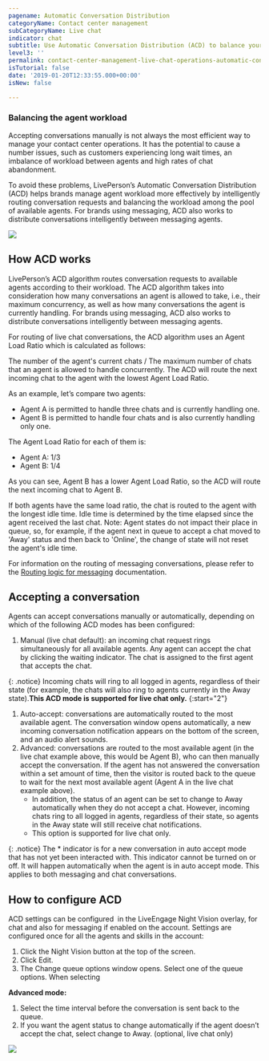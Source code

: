 ```yaml
---
pagename: Automatic Conversation Distribution
categoryName: Contact center management
subCategoryName: Live chat
indicator: chat
subtitle: Use Automatic Conversation Distribution (ACD) to balance your agents’ workload
level3: ''
permalink: contact-center-management-live-chat-operations-automatic-conversation-distribution.html
isTutorial: false
date: '2019-01-20T12:33:55.000+00:00'
isNew: false

---
```

### Balancing the agent workload

Accepting conversations manually is not always the most efficient way to manage your contact center operations. It has the potential to cause a number issues, such as customers experiencing long wait times, an imbalance of workload between agents and high rates of chat abandonment.

To avoid these problems, LivePerson’s Automatic Conversation Distribution (ACD) helps brands manage agent workload more effectively by intelligently routing conversation requests and balancing the workload among the pool of available agents. For brands using messaging, ACD also works to distribute conversations intelligently between messaging agents.

![](/img/acd-1.png)

## How ACD works

LivePerson’s ACD algorithm routes conversation requests to available agents according to their workload. The ACD algorithm takes into consideration how many conversations an agent is allowed to take, i.e., their maximum concurrency, as well as how many conversations the agent is currently handling. For brands using messaging, ACD also works to distribute conversations intelligently between messaging agents.

For routing of live chat conversations, the ACD algorithm uses an Agent Load Ratio which is calculated as follows:

The number of the agent's current chats / The maximum number of chats that an agent is allowed to handle concurrently. The ACD will route the next incoming chat to the agent with the lowest Agent Load Ratio.

As an example, let’s compare two agents:

* Agent A is permitted to handle three chats and is currently handling one.
* Agent B is permitted to handle four chats and is also currently handling only one.

The Agent Load Ratio for each of them is:

* Agent A: 1/3
* Agent B: 1/4

As you can see, Agent B has a lower Agent Load Ratio, so the ACD will route the next incoming chat to Agent B.

If both agents have the same load ratio, the chat is routed to the agent with the longest idle time. Idle time is determined by the time elapsed since the agent received the last chat. Note: Agent states do not impact their place in queue, so, for example, if the agent next in queue to accept a chat moved to 'Away' status and then back to 'Online', the change of state will not reset the agent's idle time.

For information on the routing of messaging conversations, please refer to the [Routing logic for messaging](contact-center-management-messaging-operations-routing-logic-overview.html) documentation.

## Accepting a conversation

Agents can accept conversations manually or automatically, depending on which of the following ACD modes has been configured:

1. Manual (live chat default): an incoming chat request rings simultaneously for all available agents. Any agent can accept the chat by clicking the waiting indicator. The chat is assigned to the first agent that accepts the chat.

{: .notice}
Incoming chats will ring to all logged in agents, regardless of their state (for example, the chats will also ring to agents currently in the Away state).**This ACD mode is supported for live chat only.**
{:start="2"}

1. Auto-accept: conversations are automatically routed to the most available agent. The conversation window opens automatically, a new incoming conversation notification appears on the bottom of the screen, and an audio alert sounds.
2. Advanced: conversations are routed to the most available agent (in the live chat example above, this would be Agent B), who can then manually accept the conversation. If the agent has not answered the conversation within a set amount of time, then the visitor is routed back to the queue to wait for the next most available agent (Agent A in the live chat example above).
   * In addition, the status of an agent can be set to change to Away automatically when they do not accept a chat. However, incoming chats ring to all logged in agents, regardless of their state, so agents in the Away state will still receive chat notifications.
   * This option is supported for live chat only.

{: .notice}
The * indicator is for a new conversation in auto accept mode that has not yet been interacted with. This indicator cannot be turned on or off. It will happen automatically when the agent is in auto accept mode. This applies to both messaging and chat conversations.

## How to configure ACD

ACD settings can be configured  in the LiveEngage Night Vision overlay, for chat and also for messaging if enabled on the account. Settings are configured once for all the agents and skills in the account:

1. Click the Night Vision button at the top of the screen.
2. Click Edit.
3. The Change queue options window opens. Select one of the queue options. When selecting

**Advanced mode:**

1. Select the time interval before the conversation is sent back to the queue.
2. If you want the agent status to change automatically if the agent doesn’t accept the chat, select change to Away. (optional, live chat only)

![](/img/acd-3.png)